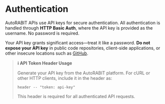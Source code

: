 # Authentication

AutoRABIT APIs use API keys for secure authentication. All authentication is handled through **HTTP Basic Auth**, where the API key is provided as the username. No password is required.

Your API key grants significant access—treat it like a password. **Do not expose your API key** in public code repositories, client-side applications, or other insecure locations such as [GitHub](../../arm/arm-features/automation-and-ci/enabling-github-checks.md).

> **ℹ️ API Token Header Usage**
>
> Generate your API key from the AutoRABIT platform. For cURL or other HTTP clients, include it in the header as:
>
> ```
> header -- "token: api-key"
> ```
>
> This header is required for all authenticated API requests.
